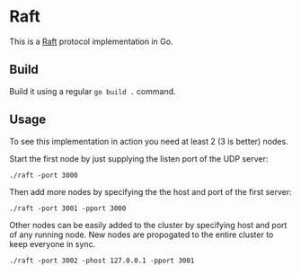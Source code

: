 # Raft

This is a [Raft](https://raft.github.io/) protocol implementation in Go.

## Build

Build it using a regular `go build .` command.

## Usage

To see this implementation in action you need at least 2 (3 is better) nodes.

Start the first node by just supplying the listen port of the UDP server:

```
./raft -port 3000
```

Then add more nodes by specifying the the host and port of the first server:

```
./raft -port 3001 -pport 3000
```

Other nodes can be easily added to the cluster by specifying host and port of any running node. New nodes are propogated to the entire cluster to keep everyone in sync.

```
./raft -port 3002 -phost 127.0.0.1 -pport 3001
```